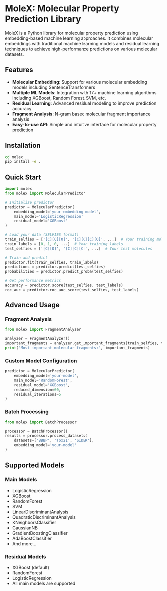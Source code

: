 # MoleX: Molecular Property Prediction Library

MoleX is a Python library for molecular property prediction using embedding-based machine learning approaches. It combines molecular embeddings with traditional machine learning models and residual learning techniques to achieve high-performance predictions on various molecular datasets.

## Features

- **Molecular Embedding**: Support for various molecular embedding models including SentenceTransformers
- **Multiple ML Models**: Integration with 17+ machine learning algorithms including XGBoost, Random Forest, SVM, etc.
- **Residual Learning**: Advanced residual modeling to improve prediction accuracy
- **Fragment Analysis**: N-gram based molecular fragment importance analysis
- **Easy-to-use API**: Simple and intuitive interface for molecular property prediction

## Installation


```bash
cd molex
pip install -e .
```

## Quick Start

```python
import molex
from molex import MolecularPredictor

# Initialize predictor
predictor = MolecularPredictor(
    embedding_model='your-embedding-model',
    main_model='LogisticRegression',
    residual_model='XGBoost'
)

# Load your data (SELFIES format)
train_selfies = ['[C][C][O]', '[C][C][C][O]', ...]  # Your training molecules
train_labels = [0, 1, 0, ...]  # Your training labels
test_selfies = ['[C][O]', '[C][C][C]', ...]  # Your test molecules

# Train and predict
predictor.fit(train_selfies, train_labels)
predictions = predictor.predict(test_selfies)
probabilities = predictor.predict_proba(test_selfies)

# Get performance metrics
accuracy = predictor.score(test_selfies, test_labels)
roc_auc = predictor.roc_auc_score(test_selfies, test_labels)
```

## Advanced Usage

### Fragment Analysis

```python
from molex import FragmentAnalyzer

analyzer = FragmentAnalyzer()
important_fragments = analyzer.get_important_fragments(train_selfies, train_labels)
print("Most important molecular fragments:", important_fragments)
```

### Custom Model Configuration

```python
predictor = MolecularPredictor(
    embedding_model='your-model',
    main_model='RandomForest',
    residual_model='XGBoost',
    reduced_dimension=60,
    residual_iterations=5
)
```

### Batch Processing

```python
from molex import BatchProcessor

processor = BatchProcessor()
results = processor.process_datasets(
    datasets=['BBBP', 'Tox21', 'SIDER'],
    embedding_model='your-model'
)
```

## Supported Models

### Main Models
- LogisticRegression
- XGBoost
- RandomForest
- SVM
- LinearDiscriminantAnalysis
- QuadraticDiscriminantAnalysis
- KNeighborsClassifier
- GaussianNB
- GradientBoostingClassifier
- AdaBoostClassifier
- And more...

### Residual Models
- XGBoost (default)
- RandomForest
- LogisticRegression
- All main models are supported
